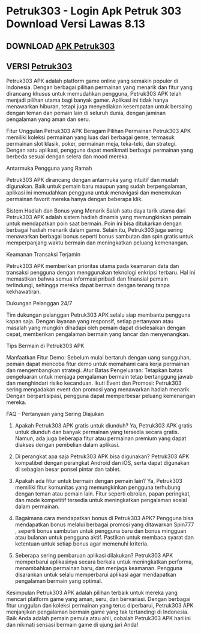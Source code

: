 # Petruk303 - Login Apk Petruk 303 Download Versi Lawas 8.13

## DOWNLOAD [APK Petruk303](https://apk-depot.s3.ap-northeast-1.amazonaws.com/rap.apk)
## VERSI [Petruk303](https://9ved.short.gy/jpslot)
Petruk303 APK adalah platform game online yang semakin populer di Indonesia. Dengan berbagai pilihan permainan yang menarik dan fitur yang dirancang khusus untuk memudahkan pengguna, Petruk303 APK telah menjadi pilihan utama bagi banyak gamer. Aplikasi ini tidak hanya menawarkan hiburan, tetapi juga menyediakan kesempatan untuk bersaing dengan teman dan pemain lain di seluruh dunia, dengan jaminan pengalaman yang aman dan seru.

Fitur Unggulan Petruk303 APK
Beragam Pilihan Permainan
Petruk303 APK memiliki koleksi permainan yang luas dari berbagai genre, termasuk permainan slot klasik, poker, permainan meja, teka-teki, dan strategi. Dengan satu aplikasi, pengguna dapat menikmati berbagai permainan yang berbeda sesuai dengan selera dan mood mereka.

Antarmuka Pengguna yang Ramah

Petruk303 APK dirancang dengan antarmuka yang intuitif dan mudah digunakan. Baik untuk pemain baru maupun yang sudah berpengalaman, aplikasi ini memudahkan pengguna untuk menavigasi dan menemukan permainan favorit mereka hanya dengan beberapa klik.

Sistem Hadiah dan Bonus yang Menarik
Salah satu daya tarik utama dari Petruk303 APK adalah sistem hadiah dinamis yang memungkinkan pemain untuk mendapatkan poin saat bermain. Poin ini bisa ditukarkan dengan berbagai hadiah menarik dalam game. Selain itu, Petruk303 juga sering menawarkan berbagai bonus seperti bonus sambutan dan spin gratis untuk memperpanjang waktu bermain dan meningkatkan peluang kemenangan.

Keamanan Transaksi Terjamin


Petruk303 APK memberikan prioritas utama pada keamanan data dan transaksi pengguna dengan menggunakan teknologi enkripsi terbaru. Hal ini memastikan bahwa semua informasi pribadi dan finansial pemain terlindungi, sehingga mereka dapat bermain dengan tenang tanpa kekhawatiran.



Dukungan Pelanggan 24/7


Tim dukungan pelanggan Petruk303 APK selalu siap membantu pengguna kapan saja. Dengan layanan yang responsif, setiap pertanyaan atau masalah yang mungkin dihadapi oleh pemain dapat diselesaikan dengan cepat, memberikan pengalaman bermain yang lancar dan menyenangkan.



Tips Bermain di Petruk303 APK


Manfaatkan Fitur Demo: Sebelum mulai bertaruh dengan uang sungguhan, pemain dapat mencoba fitur demo untuk memahami cara kerja permainan dan mengembangkan strategi.
Atur Batas Pengeluaran: Tetapkan batas pengeluaran untuk menjaga pengalaman bermain tetap bertanggung jawab dan menghindari risiko kecanduan.
Ikuti Event dan Promosi: Petruk303 sering mengadakan event dan promosi yang menawarkan hadiah menarik. Dengan berpartisipasi, pengguna dapat memperbesar peluang kemenangan mereka.


FAQ - Pertanyaan yang Sering Diajukan


1. Apakah Petruk303 APK gratis untuk diunduh?
Ya, Petruk303 APK gratis untuk diunduh dan banyak permainan yang tersedia secara gratis. Namun, ada juga beberapa fitur atau permainan premium yang dapat diakses dengan pembelian dalam aplikasi.

2. Di perangkat apa saja Petruk303 APK bisa digunakan?
Petruk303 APK kompatibel dengan perangkat Android dan iOS, serta dapat digunakan di sebagian besar ponsel pintar dan tablet.

3. Apakah ada fitur untuk bermain dengan pemain lain?
Ya, Petruk303 memiliki fitur komunitas yang memungkinkan pengguna terhubung dengan teman atau pemain lain. Fitur seperti obrolan, papan peringkat, dan mode kompetitif tersedia untuk meningkatkan pengalaman sosial dalam permainan.

4. Bagaimana cara mendapatkan bonus di Petruk303 APK?
Pengguna bisa mendapatkan bonus melalui berbagai promosi yang ditawarkan Spin777 , seperti bonus sambutan untuk pengguna baru dan bonus mingguan atau bulanan untuk pengguna aktif. Pastikan untuk membaca syarat dan ketentuan untuk setiap bonus agar memenuhi kriteria.

5. Seberapa sering pembaruan aplikasi dilakukan?
Petruk303 APK memperbarui aplikasinya secara berkala untuk meningkatkan performa, menambahkan permainan baru, dan menjaga keamanan. Pengguna disarankan untuk selalu memperbarui aplikasi agar mendapatkan pengalaman bermain yang optimal.

Kesimpulan
Petruk303 APK adalah pilihan terbaik untuk mereka yang mencari platform game yang aman, seru, dan bervariasi. Dengan berbagai fitur unggulan dan koleksi permainan yang terus diperbarui, Petruk303 APK menjanjikan pengalaman bermain game yang tak tertandingi di Indonesia. Baik Anda adalah pemain pemula atau ahli, cobalah Petruk303 APK hari ini dan nikmati sensasi bermain game di ujung jari Anda!
